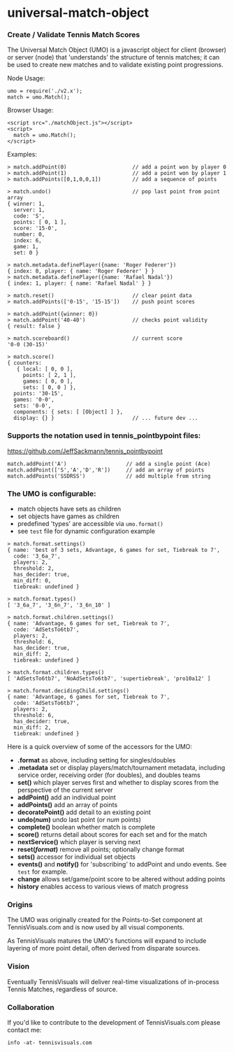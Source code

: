 # universal-match-object
### Create / Validate Tennis Match Scores

The Universal Match Object (UMO) is a javascript object for client (browser) or server (node) that 'understands' the structure of tennis matches;
it can be used to create new matches and to validate existing point progressions.

Node Usage:
```
umo = require('./v2.x');
match = umo.Match();
```

Browser Usage:
```
<script src="./matchObject.js"></script>
<script>
  match = umo.Match();
</script>
```

Examples:
```
> match.addPoint(0)                     // add a point won by player 0
> match.addPoint(1)                     // add a point won by player 1
> match.addPoints([0,1,0,0,1])          // add a sequence of points

> match.undo()                          // pop last point from point array
{ winner: 1,
  server: 1,
  code: 'S',
  points: [ 0, 1 ],
  score: '15-0',
  number: 0,
  index: 6,
  game: 1,
  set: 0 }

> match.metadata.definePlayer({name: 'Roger Federer'})
{ index: 0, player: { name: 'Roger Federer' } }
> match.metadata.definePlayer({name: 'Rafael Nadal'})
{ index: 1, player: { name: 'Rafael Nadal' } }

> match.reset()                         // clear point data
> match.addPoints(['0-15', '15-15'])    // push point scores

> match.addPoint({winner: 0})
> match.addPoint('40-40')               // checks point validity
{ result: false }

> match.scoreboard()                    // current score
'0-0 (30-15)'

> match.score()
{ counters:
   { local: [ 0, 0 ],
     points: [ 2, 1 ],
     games: [ 0, 0 ],
     sets: [ 0, 0 ] },
  points: '30-15',
  games: '0-0',
  sets: '0-0',
  components: { sets: [ [Object] ] },
  display: {} }                         // ... future dev ...

```

### Supports the notation used in tennis_pointbypoint files:
https://github.com/JeffSackmann/tennis_pointbypoint
```
match.addPoint('A')                   // add a single point (Ace)
match.addPoint(['S','A','D','R'])     // add an array of points
match.addPoints('SSDRSS')             // add multiple from string
```

### The UMO is configurable:
 - match objects have sets as children
 - set objects have games as children
 - predefined 'types' are accessible via ```umo.format()```
 - see ```test``` file for dynamic configuration example

```
> match.format.settings()
{ name: 'best of 3 sets, Advantage, 6 games for set, Tiebreak to 7',
  code: '3_6a_7',
  players: 2,
  threshold: 2,
  has_decider: true,
  min_diff: 0,
  tiebreak: undefined }

> match.format.types()
[ '3_6a_7', '3_6n_7', '3_6n_10' ]

> match.format.children.settings()
{ name: 'Advantage, 6 games for set, Tiebreak to 7',
  code: 'AdSetsTo6tb7',
  players: 2,
  threshold: 6,
  has_decider: true,
  min_diff: 2,
  tiebreak: undefined }

> match.format.children.types()
[ 'AdSetsTo6tb7', 'NoAdSetsTo6tb7', 'supertiebreak', 'pro10a12' ]

> match.format.decidingChild.settings()
{ name: 'Advantage, 6 games for set, Tiebreak to 7',
  code: 'AdSetsTo6tb7',
  players: 2,
  threshold: 6,
  has_decider: true,
  min_diff: 2,
  tiebreak: undefined }
```

Here is a quick overview of some of the accessors for the UMO:
- **.format** as above, including setting for singles/doubles
- **.metadata** set or display players/match/tournament metadata, including service order, receiving order (for doubles), and doubles teams
- **set()** which player serves first and whether to display scores from the perspective of the current server
- **addPoint()** add an individual point
- **addPoints()** add an array of points
- **decoratePoint()** add detail to an existing point
- **undo(*num*)** undo last point (or *num* points)
- **complete()** boolean whether match is complete
- **score()** returns detail about scores for each set and for the match
- **nextService()** which player is serving next
- **reset(*format*)** remove all points; optionally change format
- **sets()** accessor for individual set objects
- **events()** and **notify()** for 'subscribing' to addPoint and undo events.  See ```test``` for example.
- **change** allows set/game/point score to be altered without adding points
- **history** enables access to various views of match progress

### Origins
The UMO was originally created for the Points-to-Set component at TennisVisuals.com and is now used by all visual components.

As TennisVisuals matures the UMO's functions will expand to include layering of more point detail, often derived from disparate sources.

### Vision
Eventually TennisVisuals will deliver real-time visualizations of in-process Tennis Matches, regardless of source.

### Collaboration
If you'd like to contribute to the development of TennisVisuals.com please contact me:
```
info -at- tennisvisuals.com
```
